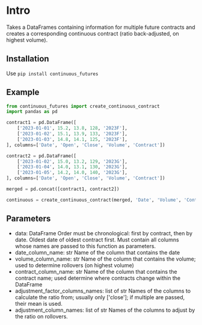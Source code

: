 # Intro

Takes a DataFrames containing information for multiple future contracts and creates a
corresponding continuous contract (ratio back-adjusted, on highest volume).

## Installation

Use `pip install continuous_futures`

## Example

```python
from continuous_futures import create_continuous_contract
import pandas as pd

contract1 = pd.DataFrame([
    ['2023-01-01', 15.2, 13.8, 128, '2023F'],
    ['2023-01-02', 15.1, 13.9, 133, '2023F'],
    ['2023-01-03', 14.8, 14.1, 125, '2023F'],
], columns=['Date', 'Open', 'Close', 'Volume', 'Contract'])

contract2 = pd.DataFrame([
    ['2023-01-02', 15.0, 13.2, 129, '2023G'],
    ['2023-01-04', 14.0, 13.1, 130, '2023G'],
    ['2023-01-05', 14.2, 14.0, 140, '2023G'],
], columns=['Date', 'Open', 'Close', 'Volume', 'Contract'])

merged = pd.concat([contract1, contract2])

continuous = create_continuous_contract(merged, 'Date', 'Volume', 'Contract', ['Open', 'Close'], ['Open'])
```

## Parameters

- data: DataFrame
    Order must be chronological: first by contract, then by date. Oldest date of oldest
    contract first. Must contain all columns whose names are passed to this function as
    parameters.
- date_column_name: str
    Name of the column that contains the date
- volume_column_name: str
    Name of the column that contains the volume; used to determine rollovers (on highest
    volume)
- contract_column_name: str
    Name of the column that contains the contract name; used determine where contracts
    change within the DataFrame
- adjustment_factor_columns_names: list of str
    Names of the columns to calculate the ratio from; usually only ['close']; if multiple
    are passed, their mean is used.
- adjustment_column_names: list of str
    Names of the columns to adjust by the ratio on rollovers.
